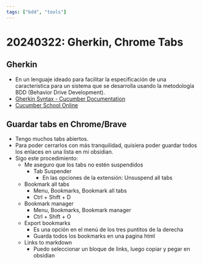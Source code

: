 ```yaml
---
tags: ["bdd", "tools"]
---
```


# 20240322: Gherkin, Chrome Tabs

<TagsLinks />

## Gherkin

- En un lenguaje ideado para facilitar la especificación de una característica para un sistema que se desarrolla usando la metodología BDD (Behavior Drive Development).
- [Gherkin Syntax - Cucumber Documentation](https://cucumber.io/docs/gherkin/)
- [Cucumber School Online](https://school.cucumber.io/collections) 

## Guardar tabs en Chrome/Brave

- Tengo muchos tabs abiertos.
- Para poder cerrarlos con más tranquilidad, quisiera poder guardar todos los enlaces en una lista en mi obsidian.
- Sigo este procedimiento:
	- Me aseguro que los tabs no estén suspendidos
		- Tab Suspender
			- En las opciones de la extensión: Unsuspend all tabs
	- Bookmark all tabs
		- Menu, Bookmarks, Bookmark all tabs
		- Ctrl + Shift + D
	- Bookmark manager
		- Menu, Bookmarks, Bookmark manager
		- Ctrl + Shift + O
	- Export bookmarks
		- Es una opción en el menú de los tres puntitos de la derecha
		- Guarda todos los bookmarks en una pagina html
	- Links to markdown
		- Puedo seleccionar un bloque de links, luego copiar y pegar en obsidian